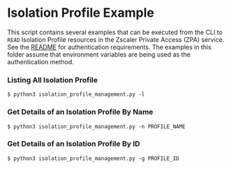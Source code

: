 Isolation Profile Example
=========================

This script contains several examples that can be executed from the CLI to `READ` Isolation Profile resources in the Zscaler Private Access (ZPA) service. See the [README](../README.md) for authentication requirements. The examples in this folder assume that environment variables are being used as the authentication method.

### Listing All Isolation Profile

```shell
$ python3 isolation_profile_management.py -l
```

### Get Details of an Isolation Profile By Name

```shell
$ python3 isolation_profile_management.py -n PROFILE_NAME
```

### Get Details of an Isolation Profile By ID

```shell
$ python3 isolation_profile_management.py -g PROFILE_ID
```
